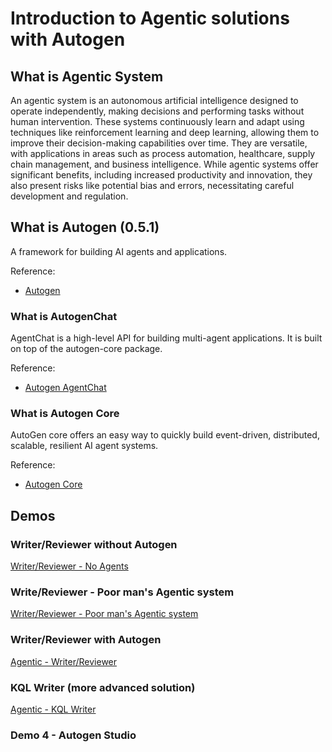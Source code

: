 # Introduction to Agentic solutions with Autogen

## What is Agentic System

An agentic system is an autonomous artificial intelligence designed to operate independently, making decisions and performing tasks without human intervention. These systems continuously learn and adapt using techniques like reinforcement learning and deep learning, allowing them to improve their decision-making capabilities over time. They are versatile, with applications in areas such as process automation, healthcare, supply chain management, and business intelligence. While agentic systems offer significant benefits, including increased productivity and innovation, they also present risks like potential bias and errors, necessitating careful development and regulation.

## What is Autogen (0.5.1)

A framework for building AI agents and applications.

Reference:
- [Autogen](https://microsoft.github.io/autogen/stable/index.html)

### What is AutogenChat

AgentChat is a high-level API for building multi-agent applications. It is built on top of the autogen-core package. 

Reference:
- [Autogen AgentChat](https://microsoft.github.io/autogen/stable/user-guide/agentchat-user-guide/index.html)

### What is Autogen Core

AutoGen core offers an easy way to quickly build event-driven, distributed, scalable, resilient AI agent systems.

Reference:
- [Autogen Core](https://microsoft.github.io/autogen/stable/user-guide/core-user-guide/index.html)

## Demos

### Writer/Reviewer without Autogen

[Writer/Reviewer - No Agents](https://github.com/msalemor/agentic-intro-autogen/blob/main/demos/writer-reviewer.py)

### Write/Reviewer - Poor man's Agentic system

[Writer/Reviewer - Poor man's Agentic system](https://github.com/msalemor/agentic-intro-autogen/blob/main/demos/writer-reviewer-poor.py)

### Writer/Reviewer with Autogen

[Agentic - Writer/Reviewer](https://github.com/msalemor/agentic-intro-autogen/blob/main/demos/kql-write-agent.py)

### KQL Writer (more advanced solution)

[Agentic - KQL Writer](https://github.com/msalemor/agentic-intro-autogen/blob/main/demos/kql-write-agent.py)

### Demo 4 - Autogen Studio


